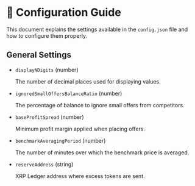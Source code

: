 # 📝 Configuration Guide

This document explains the settings available in the `config.json` file and how to configure them properly.

## General Settings

+ `displayNDigits` (number)
  
  The number of decimal places used for displaying values.
+ `ignoredSmallOffersBalanceRatio` (number)
  
  The percentage of balance to ignore small offers from competitors.
+ `baseProfitSpread` (number)
  
  Minimum profit margin applied when placing offers.
+ `benchmarkAveragingPeriod` (number)
  
  The number of minutes over which the benchmark price is averaged.
+ `reserveAddress` (string)
  
  XRP Ledger address where excess tokens are sent.
